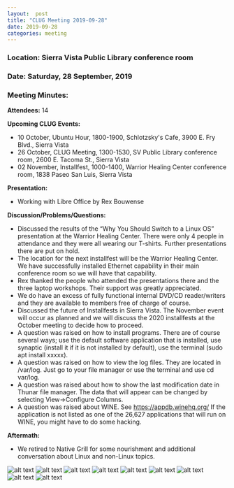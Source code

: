 ```yaml
---
layout:  post
title: "CLUG Meeting 2019-09-28"
date: 2019-09-28
categories: meeting
---
```


### Location: Sierra Vista Public Library conference room

### Date: Saturday, 28 September, 2019

### Meeting Minutes:

**Attendees:** 14

**Upcoming CLUG Events:**

 * 10 October, Ubuntu Hour, 1800-1900, Schlotzsky's Cafe, 3900 E. Fry Blvd., Sierra Vista
 * 26 October, CLUG Meeting, 1300-1530, SV Public Library conference room, 2600 E. Tacoma St., Sierra Vista
 * 02 November, Installfest, 1000-1400, Warrior Healing Center conference room, 1838 Paseo San Luis, Sierra Vista

**Presentation:**

 * Working with Libre Office by Rex Bouwense

**Discussion/Problems/Questions:**

 * Discussed the results of the “Why You Should Switch to a Linux OS” presentation at the Warrior Healing Center.  There were only 4 people in attendance and they were all wearing our T-shirts.  Further presentations there are put on hold.
 * The location for the next installfest will be the Warrior Healing Center.  We have successfully installed Ethernet capability in their main conference room so we will have that capability.
 * Rex thanked the people who attended the presentations there and the three laptop workshops.  Their support was greatly appreciated.
 * We do have an excess of fully functional internal DVD/CD reader/writers and they are available to members free of charge of course.
 * Discussed the future of Installfests in Sierra Vista.  The November event will occur as planned and we will discuss the 2020 installfests at the October meeting to decide how to proceed.
 * A question was raised on how to  install programs.  There are of course several ways; use the default software application that is installed, use synaptic (install it  if it is not installed by default), use the terminal (sudo apt install xxxxx).
 * A question was raised on how to view the log files.  They are located in /var/log.  Just go to your file manager or use the terminal and use cd var/log.
 * A question was raised about how to show the last modification date in Thunar file manager. The data that will appear can be changed by selecting View→Configure Columns.
 * A question was raised about WINE.  See https://appdb.winehq.org/ If the application is not listed as one of the 26,627 applications that will run on WINE, you might have to do some hacking.

**Aftermath:**

 * We retired to Native Grill for some nourishment and additional conversation about Linux and non-Linux topics.

![alt text](https://raw.githubusercontent.com/CochiseLinuxUsersGroup/CochiseLinuxUsersGroup.github.io/master/images/rsz_clug_mtg_2019-09-28_5.jpg)
![alt text](https://raw.githubusercontent.com/CochiseLinuxUsersGroup/CochiseLinuxUsersGroup.github.io/master/images/rsz_clug_mtg_2019-09-28_1.jpg)
![alt text](https://raw.githubusercontent.com/CochiseLinuxUsersGroup/CochiseLinuxUsersGroup.github.io/master/images/rsz_clug_mtg_2019-09-28_3.jpg)
![alt text](https://raw.githubusercontent.com/CochiseLinuxUsersGroup/CochiseLinuxUsersGroup.github.io/master/images/rsz_clug_mtg_2019-09-28_4.jpg)
![alt text](https://raw.githubusercontent.com/CochiseLinuxUsersGroup/CochiseLinuxUsersGroup.github.io/master/images/rsz_clug_mtg_2019-09-28_6.jpg)
![alt text](https://raw.githubusercontent.com/CochiseLinuxUsersGroup/CochiseLinuxUsersGroup.github.io/master/images/rsz_clug_mtg_2019-09-28_7.jpg)
![alt text](https://raw.githubusercontent.com/CochiseLinuxUsersGroup/CochiseLinuxUsersGroup.github.io/master/images/rsz_clug_mtg_2019-09-28_8.jpg)
![alt text](https://raw.githubusercontent.com/CochiseLinuxUsersGroup/CochiseLinuxUsersGroup.github.io/master/images/rsz_clug_at_native_grill_2019-09-28_1.jpg)
![alt text](https://raw.githubusercontent.com/CochiseLinuxUsersGroup/CochiseLinuxUsersGroup.github.io/master/images/rsz_clug_at_native_grill_2019-09-28_3.jpg)
